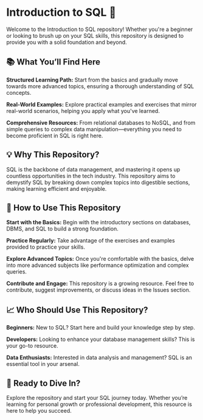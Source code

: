 # Introduction to SQL 🚀
Welcome to the Introduction to SQL repository! Whether you're a beginner or looking to brush up on your SQL skills, this repository is designed to provide you with a solid foundation and beyond.

## 📚 What You’ll Find Here
**Structured Learning Path:** Start from the basics and gradually move towards more advanced topics, ensuring a thorough understanding of SQL concepts.

**Real-World Examples:** Explore practical examples and exercises that mirror real-world scenarios, helping you apply what you've learned.

**Comprehensive Resources:** From relational databases to NoSQL, and from simple queries to complex data manipulation—everything you need to become proficient in SQL is right here.

## 💡 Why This Repository?
SQL is the backbone of data management, and mastering it opens up countless opportunities in the tech industry. This repository aims to demystify SQL by breaking down complex topics into digestible sections, making learning efficient and enjoyable.

## 🌟 How to Use This Repository
**Start with the Basics:** Begin with the introductory sections on databases, DBMS, and SQL to build a strong foundation.

**Practice Regularly:** Take advantage of the exercises and examples provided to practice your skills.

**Explore Advanced Topics:** Once you're comfortable with the basics, delve into more advanced subjects like performance optimization and complex queries.

**Contribute and Engage:** This repository is a growing resource. Feel free to contribute, suggest improvements, or discuss ideas in the Issues section.

## 📈 Who Should Use This Repository?
**Beginners:** New to SQL? Start here and build your knowledge step by step.

**Developers:** Looking to enhance your database management skills? This is your go-to resource.

**Data Enthusiasts:** Interested in data analysis and management? SQL is an essential tool in your arsenal.

## 🚀 Ready to Dive In?
Explore the repository and start your SQL journey today. Whether you’re learning for personal growth or professional development, this resource is here to help you succeed.
